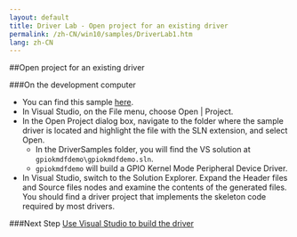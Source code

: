 ```yaml
---
layout: default
title: Driver Lab - Open project for an existing driver
permalink: /zh-CN/win10/samples/DriverLab1.htm
lang: zh-CN
---
```


##Open project for an existing driver

###On the development computer

* You can find this sample [here](https://github.com/ms-iot/samples/tree/develop/DriverSamples).
* In Visual Studio, on the File menu, choose Open \| Project.
* In the Open Project dialog box, navigate to the folder where the sample driver is located and highlight the file with the SLN extension, and select Open.
    * In the DriverSamples folder, you will find the VS solution at `gpiokmdfdemo\gpiokmdfdemo.sln`.
    * `gpiokmdfdemo` will build a GPIO Kernel Mode Peripheral Device Driver.
* In Visual Studio, switch to the Solution Explorer. Expand the Header files and Source files nodes and examine the contents of the generated files. You should find a driver project that implements the skeleton code required by most drivers.


###Next Step
[Use Visual Studio to build the driver]({{site.baseurl}}/{{page.lang}}/win10/samples/DriverLab2.htm)
